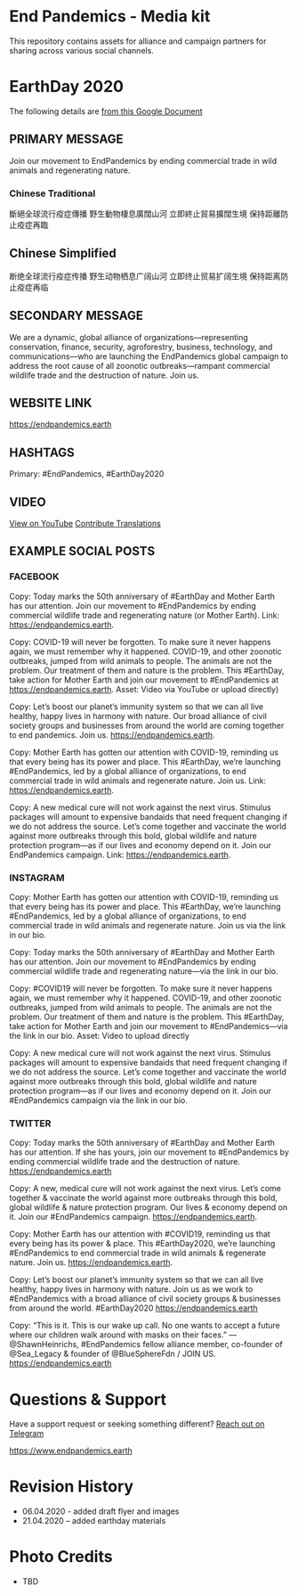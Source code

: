 # End Pandemics - Media kit

This repository contains assets for alliance and campaign partners for sharing across various social channels.

# EarthDay 2020

The following details are [from this Google Document](https://docs.google.com/document/d/17b0BE0AHzjEqlWBjsavVcMtY0KkqpB-ypysMWAmGaOo/edit?usp=sharing)

## PRIMARY MESSAGE

Join our movement to EndPandemics by ending commercial trade in wild animals and regenerating nature.

### Chinese Traditional

斷絕全球流行疫症傳播
野生動物棲息廣闊山河
立即終止貿易擴闊生境
保持距離防止疫症再臨

## Chinese Simplified

断绝全球流行疫症传播
野生动物栖息广阔山河
立即终止贸易扩阔生境
保持距离防止疫症再临

## SECONDARY MESSAGE

We are a dynamic, global alliance of organizations—representing conservation, finance, security, agroforestry, business, technology, and communications—who are launching the EndPandemics global campaign to address the root cause of all zoonotic outbreaks—rampant commercial wildlife trade and the destruction of nature. Join us.

## WEBSITE LINK

https://endpandemics.earth

## HASHTAGS

Primary: #EndPandemics, #EarthDay2020

## VIDEO

[View on YouTube](https://www.youtube.com/watch?v=akPJaVaovzo)
[Contribute Translations](http://tiny.cc/ep-translatevideo)

## EXAMPLE SOCIAL POSTS

### FACEBOOK

Copy: Today marks the 50th anniversary of #EarthDay and Mother Earth has our attention. Join our movement to #EndPandemics by ending commercial wildlife trade and regenerating nature (or Mother Earth).
Link: https://endpandemics.earth.

Copy: COVID-19 will never be forgotten. To make sure it never happens again, we must remember why it happened. COVID-19, and other zoonotic outbreaks, jumped from wild animals to people. The animals are not the problem. Our treatment of them and nature is the problem. This #EarthDay, take action for Mother Earth and join our movement to #EndPandemics at https://endpandemics.earth.
Asset: Video via YouTube or upload directly)

Copy: Let’s boost our planet’s immunity system so that we can all live healthy, happy lives in harmony with nature. Our broad alliance of civil society groups and businesses from around the world are coming together to end pandemics. Join us. https://endpandemics.earth.

Copy: Mother Earth has gotten our attention with COVID-19, reminding us that every being has its power and place. This #EarthDay, we’re launching #EndPandemics, led by a global alliance of organizations, to end commercial trade in wild animals and regenerate nature. Join us.
Link: https://endpandemics.earth.

Copy: A new medical cure will not work against the next virus. Stimulus packages will amount to expensive bandaids that need frequent changing if we do not address the source. Let’s come together and vaccinate the world against more outbreaks through this bold, global wildlife and nature protection program—as if our lives and economy depend on it. Join our EndPandemics campaign.
Link: https://endpandemics.earth.

### INSTAGRAM

Copy: Mother Earth has gotten our attention with COVID-19, reminding us that every being has its power and place. This #EarthDay, we’re launching #EndPandemics, led by a global alliance of organizations, to end commercial trade in wild animals and regenerate nature. Join us via the link in our bio.

Copy: Today marks the 50th anniversary of #EarthDay and Mother Earth has our attention. Join our movement to #EndPandemics by ending commercial wildlife trade and regenerating nature—via the link in our bio.

Copy: #COVID19 will never be forgotten. To make sure it never happens again, we must remember why it happened. COVID-19, and other zoonotic outbreaks, jumped from wild animals to people. The animals are not the problem. Our treatment of them and nature is the problem. This #EarthDay, take action for Mother Earth and join our movement to #EndPandemics—via the link in our bio.
Asset: Video to upload directly

Copy: A new medical cure will not work against the next virus. Stimulus packages will amount to expensive bandaids that need frequent changing if we do not address the source. Let’s come together and vaccinate the world against more outbreaks through this bold, global wildlife and nature protection program—as if our lives and economy depend on it. Join our #EndPandemics campaign via the link in our bio.

### TWITTER

Copy: Today marks the 50th anniversary of #EarthDay and Mother Earth has our attention. If she has yours, join our movement to #EndPandemics by ending commercial wildlife trade and the destruction of nature. https://endpandemics.earth

Copy: A new, medical cure will not work against the next virus. Let’s come together & vaccinate the world against more outbreaks through this bold, global wildlife & nature protection program. Our lives & economy depend on it. Join our #EndPandemics campaign. https://endpandemics.earth.

Copy: Mother Earth has our attention with #COVID19, reminding us that every being has its power & place. This #EarthDay2020, we’re launching #EndPandemics to end commercial trade in wild animals & regenerate nature. Join us. https://endpandemics.earth.

Copy: Let’s boost our planet’s immunity system so that we can all live healthy, happy lives in harmony with nature. Join us as we work to #EndPandemics with a broad alliance of civil society groups & businesses from around the world. #EarthDay2020 https://endpandemics.earth

Copy: “This is it. This is our wake up call. No one wants to accept a future where our children walk around with masks on their faces.” —@ShawnHeinrichs, #EndPandemics fellow alliance member, co-founder of @Sea_Legacy & founder of @BlueSphereFdn / JOIN US. https://endpandemics.earth

# Questions & Support

Have a support request or seeking something different?
[Reach out on Telegram]()

https://www.endpandemics.earth

# Revision History

- 06.04.2020 - added draft flyer and images
- 21.04.2020 – added earthday materials

# Photo Credits

- TBD
